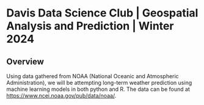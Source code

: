 # Davis Data Science Club | Geospatial Analysis and Prediction | Winter 2024

## Overview

Using data gathered from NOAA (National Oceanic and Atmospheric Administration), we will be attempting long-term weather prediction using machine learning models in both python and R. The data can be found at https://www.ncei.noaa.gov/pub/data/noaa/.

